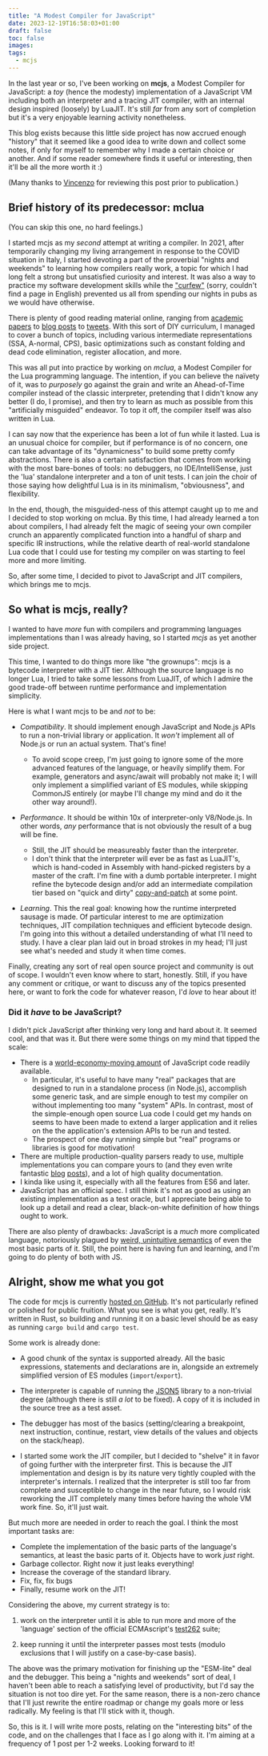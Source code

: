 ```yaml
---
title: "A Modest Compiler for JavaScript"
date: 2023-12-19T16:58:03+01:00
draft: false
toc: false
images:
tags:
  - mcjs
---
```


<!--- intro [like the top of an email] -->

In the last year or so, I've been working on **mcjs**, a Modest Compiler for JavaScript: a *toy* (hence the modesty) implementation of a JavaScript VM including both an interpreter and a tracing JIT compiler, with an internal design inspired (loosely) by LuaJIT.  It's still *far* from any sort of completion but it's a very enjoyable learning activity nonetheless. 

This blog exists because this little side project has now accrued enough "history" that it seemed like a good idea to write down and collect some notes, if only for myself to remember why I made a certain choice or another. And if some reader somewhere finds it useful or interesting, then it'll be all the more worth it :)

(Many thanks to [Vincenzo](https://twitter.com/cIynamen) for reviewing this post prior to publication.)

## Brief history of its predecessor: mclua

(You can skip this one, no hard feelings.)

<!--- Really keep this? Should it be shorter? -->

<!-- TODO  make it clearer: it was and is for *fun* -->
I started mcjs as my *second* attempt at writing a compiler. In 2021, after temporarily changing my living arrangement in response to the COVID situation in Italy, I started devoting a part of the proverbial "nights and weekends" to learning how compilers really work, a topic for which I had long felt a strong but unsatisfied curiosity and interest. It was also a way to practice my software development skills while the ["curfew"](https://it.wikipedia.org/wiki/Gestione_della_pandemia_di_COVID-19_in_Italia#Allentamento_delle_misure_di_contenimento_(26_aprile_-_5_agosto_2021)) (sorry, couldn't find a page in English) prevented us all from spending our nights in pubs as we would have otherwise.

There is plenty of good reading material online, ranging from [academic papers](https://arxiv.org/abs/2011.05608) to [blog posts](https://sillycross.github.io/2022/11/22/2022-11-22/) to [tweets](https://twitter.com/DrawsMiguel/status/1727355995507376630). With this sort of DIY curriculum, I managed to cover a bunch of topics, including various intermediate representations (SSA, A-normal, CPS), basic optimizations such as constant folding and dead code elimination, register allocation, and more.  

This was all put into practice by working on *mclua*, a Modest Compiler for the Lua programming language.  The intention, if you can believe the naïvety of it, was to *purposely* go against the grain and write an Ahead-of-Time compiler instead of the classic interpreter, pretending that I didn't know any better (I do, I promise), and then try to learn as much as possible from this "artificially misguided" endeavor. To top it off, the compiler itself was also written in Lua.

I can say now that the experience has been a lot of fun while it lasted. Lua is an unusual choice for compiler, but if performance is of no concern, one can take advantage of its "dynamicness" to build some pretty comfy abstractions. There is also a certain satisfaction that comes from working with the most bare-bones of tools: no debuggers, no IDE/IntelliSense, just the 'lua' standalone interpreter and a ton of unit tests. I can join the choir of those saying how delightful Lua is in its minimalism, "obviousness", and flexibility.

In the end, though, the misguided-ness of this attempt caught up to me and I decided to stop working on mclua.  By this time, I had already learned a ton about compilers, I had already felt the magic of seeing your own compiler crunch an apparently complicated function into a handful of sharp and specific IR instructions, while the relative dearth of real-world standalone Lua code that I could use for testing my compiler on was starting to feel more and more limiting.

So, after some time, I decided to pivot to JavaScript and JIT compilers, which brings me to mcjs.

## So what is mcjs, really?

I wanted to have *more* fun with compilers and programming languages implementations than I was already having, so I started *mcjs* as yet another side project.

This time, I wanted to do things more like "the grownups": mcjs is a bytecode interpreter with a JIT tier. Although the source language is no longer Lua, I tried to take some lessons from LuaJIT, of which I admire the good trade-off between runtime performance and implementation simplicity.

Here is what I want mcjs to be and *not* to be:

- *Compatibility*. It should implement enough JavaScript and Node.js APIs to run a non-trivial library or application. It *won't* implement all of Node.js or run an actual system. That's fine!
    - To avoid scope creep, I'm just going to ignore some of the more advanced features of the language, or heavily simplify them.  For example, generators and async/await will probably not make it; I will only implement a simplified variant of ES modules, while skipping CommonJS entirely (or maybe I'll change my mind and do it the other way around!).

- *Performance*. It should be within 10x of interpreter-only V8/Node.js. In other words, *any* performance that is not obviously the result of a bug will be fine.
    - Still, the JIT should be measureably faster than the interpreter.
    - I don't think that the interpreter will ever be as fast as LuaJIT's, which is hand-coded in Assembly with hand-picked registers by a master of the craft. I'm fine with a dumb portable interpreter. I might refine the bytecode design and/or add an intermediate compilation tier based on "quick and dirty" [copy-and-patch](https://arxiv.org/abs/2011.13127) at some point.

- *Learning*. This the real goal: knowing how the runtime interpreted sausage is made. Of particular interest to me are optimization techniques, JIT compilation techniques and efficient bytecode design. I'm going into this without a detailed understanding of what I'll need to study. I have a clear plan laid out in broad strokes in my head; I'll just see what's needed and study it when time comes.

Finally, creating any sort of real open source project and community is out of scope. I wouldn't even know where to start, honestly. Still, if you have any comment or critique, or want to discuss any of the topics presented here, or want to fork the code for whatever reason, I'd *love* to hear about it!

### Did it  *have*  to be JavaScript?

I didn't pick JavaScript after thinking very long and hard about it. It seemed cool, and that was it. But there were some things on my mind that tipped the scale:

- There is a [world-economy-moving amount](https://www.npmjs.com/) of JavaScript code readily available.
    - In particular, it's useful to have many "real" packages that are designed to run in a standalone process (in Node.js), accomplish some generic task, and are simple enough to test my compiler on without implementing too many "system" APIs. In contrast, most of the simple-enough open source Lua code I could get my hands on seems to have been made to extend a larger application and it relies on the the application's extension APIs to be run and tested.
    - The prospect of one day running simple but "real" programs or libraries is good for motivation! 
- There are multiple production-quality parsers ready to use, multiple implementations you can compare yours to (and they even write fantastic [blog](https://v8.dev/blog) [posts](https://webkit.org/blog/10308/speculation-in-javascriptcore/)), and a lot of high quality documentation.
- I kinda like using it, especially with all the features from ES6 and later.
- JavaScript has an official spec. I still think it's not as good as using an existing implementation as a test oracle, but I appreciate being able to look up a detail and read a clear, black-on-white definition of how things ought to work.

There are also plenty of drawbacks: JavaScript is a *much* more complicated language, notoriously plagued by [weird, unintuitive semantics](https://www.destroyallsoftware.com/talks/wat) of even the most basic parts of it. Still, the point here is having fun and learning, and I'm going to do plenty of both with JS.

## Alright, show me what you got

The code for mcjs is currently [hosted on GitHub](https://github.com/sebastiano-barrera/mcjs/). It's not particularly refined or polished for public fruition. What you see is what you get, really. It's written in Rust, so building and running it on a basic level should be as easy as running `cargo build` and `cargo test`.

<!---
As a general overview the main modules are:

* The *bytecode compiler*.  Takes care of transforming the source JavaScript code into bytecode (split into functions, grouped into modules).

* The *loader*.  The data structure that stores and caches compiled code. It also implements the module search logic.

* The *interpreter*.  Just what it says on the tin: runs bytecode and holds the VM's runtime state.

* The *debugger*.  A bare-bones debugger that I'm using to help myself understand failures of the test suite.

* The *JIT compiler*.  Ties into the interpreter to record and compile traces, so that they can be called from and return to the interpreter.
    * It's currently broken and disabled. More on this later.
    * It's a *tracing* JIT, like LuaJIT, but maybe this will change.

More notes on each part will come in subsequent posts. 
-->

Some work is already done:

* A good chunk of the syntax is supported already. All the basic expressions, statements and declarations are in, alongside an extremely simplified version of ES modules (`import`/`export`).

* The interpreter is capable of running the [JSON5](https://www.npmjs.com/package/json5) library to a non-trivial degree (although there is still *a lot* to be fixed).  A copy of it is included in the source tree as a test asset.

* The debugger has most of the basics (setting/clearing a breakpoint, next instruction, continue, restart, view details of the values and objects on the stack/heap).

* I started some work the JIT compiler, but I decided to "shelve" it in favor of going further with the interpreter first. This is because the JIT implementation and design is by its nature very tightly coupled with the interpreter's internals.  I realized that the interpreter is still too far from complete and susceptible to change in the near future, so I would risk reworking the JIT completely many times before having the whole VM work fine. So, it'll just wait.

But much more are needed in order to reach the goal. I think the most important tasks are:

 + Complete the implementation of the basic parts of the language's semantics, at least the basic parts of it.  Objects have to work *just* right. 
 + Garbage collector. Right now it just leaks everything!
 + Increase the coverage of the standard library.
 + Fix, fix, fix bugs
 + Finally, resume work on the JIT!

Considering the above, my current strategy is to:

1. work on the interpreter until it is able to run more and more of the 'language' section of the official ECMAscript's [test262](https://github.com/tc39/test262) suite;

1. keep running it until the interpreter passes most tests (modulo exclusions that I will justify on a case-by-case basis).

The above was the primary motivation for finishing up the "ESM-lite" deal and the debugger. This being a "nights and weekends" sort of deal, I haven't been able to reach a satisfying level of productivity, but I'd say the situation is not too dire yet.  For the same reason, there is a non-zero chance that I'll just rewrite the entire roadmap or change my goals more or less radically. My feeling is that I'll stick with it, though.

So, this is it. I will write more posts, relating on the "interesting bits" of the code, and on the challenges that I face as I go along with it. I'm aiming at a frequency of 1 post per 1-2 weeks.  Looking forward to it!

